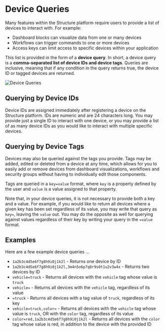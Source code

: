 # Device Queries

Many features within the Structure platform require users to provide a list of devices to interact with. For example:

* Dashboard blocks can visualize data from one or many devices
* Workflows can trigger commands to one or more devices
* Access keys can limit access to specific devices within your application

This list is provided in the form of a **device query**. In short, a device query is a **comma-separated list of device IDs and device tags**. Queries are inclusive, meaning that if any condition in the query returns true, the device ID or tagged devices are returned.

![Device Queries](/images/devices/device-query.png "Device Queries")

## Querying by Device IDs

Device IDs are assigned immediately after registering a device on the Structure platform. IDs are numeric and are 24 characters long. You may provide just a single ID to interact with one device, or you may provide a list of as many device IDs as you would like to interact with multiple specific devices.

## Querying by Device Tags

Devices may also be queried against the tags you provide. Tags may be added, edited or deleted from a device at any time, which allows for you to easily add or remove devices from dashboard visualizations, workflows and security groups without having to individually edit those components.

Tags are queried in a `key=value` format, where `key` is a property defined by the user and `value` is a value assigned to that property.

Note that, in your device queries, it is not necessary to provide both a key and a value. For example, if you would like to return all devices where a given key has been set regardless of its value, you may write that query as `key=`, leaving the `value` out. You may do the opposite as well for querying against values regardless of their key by writing your query in the `=value` format.

## Examples

Here are a few example device queries ...

+ `1a2b3c4d5e6f7g8h9i0j1k2l` - Returns one device by ID
+ `1a2b3c4d5e6f7g8h9i0j1k2l,3m4n5o6p7q8r9s0t1u2v3w4x` - Returns two devices by ID
+ `vehicle=truck` - Returns all devices with the `vehicle` tag whose value is `truck`
+ `vehicle=` - Returns all devices with the `vehicle` tag, regardless of its value
+ `=truck` - Returns all devices with a tag value of `truck`, regardless of its key
+ `vehicle=truck,color=` - Returns all devices with the `vehicle` tag whose value is `truck`, OR with the `color` tag, regardless of its value
+ `color=red,1a2b3c4d5e6f7g8h9i0j1k2l` - Returns all devices with the `color` tag whose value is red, in addition to the device with the provided ID

